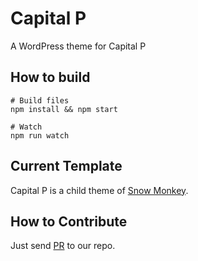 # Capital P

A WordPress theme for Capital P

## How to build

```
# Build files
npm install && npm start

# Watch
npm run watch
```

## Current Template

Capital P is a child theme of [Snow Monkey]().

## How to Contribute

Just send [PR](https://github.com/hametuha/capitalp/pulls) to our repo.